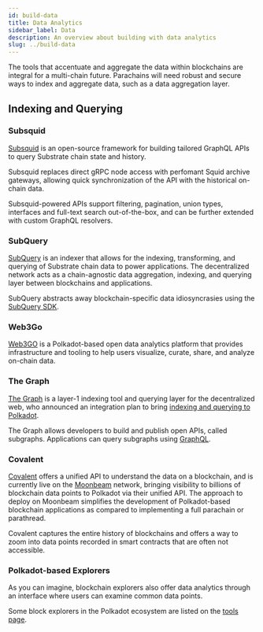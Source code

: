 ```yaml
---
id: build-data
title: Data Analytics
sidebar_label: Data
description: An overview about building with data analytics
slug: ../build-data
---
```


The tools that accentuate and aggregate the data within blockchains are integral for a multi-chain future. 
Parachains will need robust and secure ways to index and aggregate data, such as a data aggregation layer.

## Indexing and Querying

### Subsquid

[Subsquid](https://subsquid.io/) is an open-source framework for building tailored GraphQL APIs to query Substrate chain state and history.

Subsquid replaces direct gRPC node access with perfomant Squid archive gateways, allowing quick synchronization of the API with the historical on-chain data.  

Subsquid-powered APIs support filtering, pagination, union types, interfaces and full-text search out-of-the-box, and can be further extended with custom GraphQL resolvers.

### SubQuery

[SubQuery](https://subquery.network/) is an indexer that allows for the indexing, transforming, 
and querying of Substrate chain data to power applications. The decentralized network acts as a 
chain-agnostic data aggregation, indexing, and querying layer between blockchains and applications.

SubQuery abstracts away blockchain-specific data idiosyncrasies using the 
[SubQuery SDK](https://github.com/subquery/subql).

### Web3Go

[Web3GO](https://web3go.xyz/) is a Polkadot-based open data analytics platform that provides infrastructure and tooling to help users visualize, curate, share, and analyze on-chain data.

### The Graph

[The Graph](https://thegraph.com/en/) is a layer-1 indexing tool and querying layer for the 
decentralized web, who announced an integration plan to bring 
[indexing and querying to Polkadot](https://medium.com/polkadot-network/the-graph-bringing-indexing-and-querying-to-polkadot-6b433e381fe8).

The Graph allows developers to build and publish open APIs, called subgraphs. 
Applications can query subgraphs using [GraphQL](https://graphql.org/).

### Covalent

[Covalent](https://www.covalenthq.com/) offers a unified API to understand the data on a blockchain,
and is currently live on the [Moonbeam](https://moonbeam.network/) network, bringing visibility to 
billions of blockchain data points to Polkadot via their unified API. The approach to deploy on 
Moonbeam simplifies the development of Polkadot-based blockchain 
applications as compared to implementing a full parachain or parathread. 

Covalent captures the entire history of blockchains and offers a way to zoom into data points recorded 
in smart contracts that are often not accessible.

### Polkadot-based Explorers

As you can imagine, blockchain explorers also offer data analytics through an interface where
users can examine common data points.

Some block explorers in the Polkadot ecosystem are listed on the [tools page](build-tools-index.md##block-explorers).
